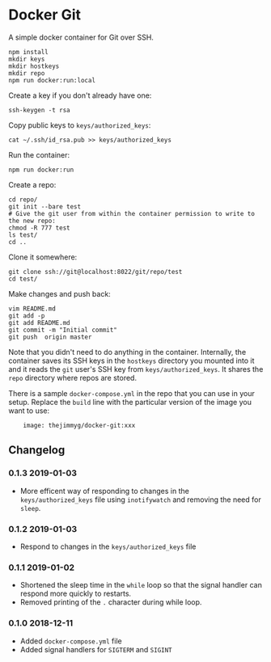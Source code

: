 # Docker Git

A simple docker container for Git over SSH.

```
npm install
mkdir keys
mkdir hostkeys
mkdir repo
npm run docker:run:local
```

Create a key if you don't already have one:

```
ssh-keygen -t rsa
```

Copy public keys to `keys/authorized_keys`:

```
cat ~/.ssh/id_rsa.pub >> keys/authorized_keys
```

Run the container:

```
npm run docker:run
```

Create a repo:

```
cd repo/
git init --bare test
# Give the git user from within the container permission to write to the new repo:
chmod -R 777 test
ls test/
cd ..
```

Clone it somewhere:

```
git clone ssh://git@localhost:8022/git/repo/test
cd test/
```

Make changes and push back:

```
vim README.md
git add -p
git add README.md
git commit -m "Initial commit"
git push  origin master
```

Note that you didn't need to do anything in the container. Internally, the
container saves its SSH keys in the `hostkeys` directory you mounted into it
and it reads the `git` user's SSH key from `keys/authorized_keys`. It shares
the `repo` directory where repos are stored.

There is a sample `docker-compose.yml` in the repo that you can use in your
setup. Replace the `build` line with the particular version of the image you
want to use:

```
    image: thejimmyg/docker-git:xxx
```

## Changelog

### 0.1.3 2019-01-03

* More efficent way of responding to changes in the `keys/authorized_keys` file using `inotifywatch` and removing the need for `sleep`.

### 0.1.2 2019-01-03

* Respond to changes in the `keys/authorized_keys` file

### 0.1.1 2019-01-02

* Shortened the sleep time in the `while` loop so that the signal handler can respond more quickly to restarts.
* Removed printing of the `.` character during while loop.

### 0.1.0 2018-12-11

* Added `docker-compose.yml` file
* Added signal handlers for `SIGTERM` and `SIGINT`
